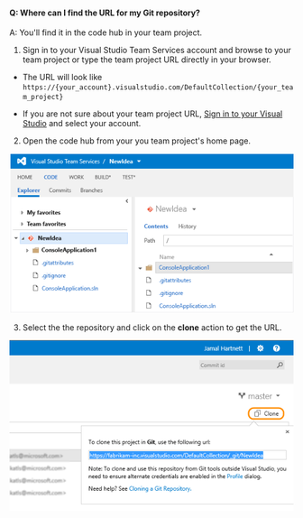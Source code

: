 
#### Q: Where can I find the URL for my Git repository?

A: You'll find it in the code hub in your team project.

1. Sign in to your Visual Studio Team Services account and browse to your team project or type the team project URL directly in your browser. 

* The URL will look like ```https://{your_account}.visualstudio.com/DefaultCollection/{your_team_project}```

* If you are not sure about your team project URL, [Sign in to your Visual Studio](http://go.microsoft.com/fwlink/?LinkID=309329) and select your account.

2. Open the code hub from your you team project's home page.   

 ![Team project home page, code explorer](_img/code-explorer.png)   

3. Select the the repository and click on the **clone** action to get the URL.   

 ![Team project home page, code explorer, clone selected to show the URL](_img/clone-url.png)

